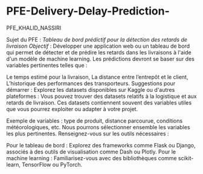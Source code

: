 # PFE-Delivery-Delay-Prediction-
PFE_KHALID_NASSIRI

Sujet du PFE :
*Tableau de bord prédictif pour la détection des retards de livraison*
_Objectif_ :
Développer une application web ou un tableau de bord qui permet de détecter et de prédire les retards dans les livraisons à l'aide d'un modèle de machine learning. Les prédictions devront se baser sur des variables pertinentes telles que :

Le temps estimé pour la livraison,
La distance entre l’entrepôt et le client,
L’historique des performances des transporteurs.
Suggestions pour démarrer :
Explorez les datasets disponibles sur Kaggle ou d'autres plateformes :
Vous pouvez trouver des datasets relatifs à la logistique et aux retards de livraison. Ces datasets contiennent souvent des variables utiles que vous pourrez exploiter ou adapter à votre projet.

Exemple de variables : type de produit, distance parcourue, conditions météorologiques, etc.
Nous pourrons sélectionner ensemble les variables les plus pertinentes.
Renseignez-vous sur les outils nécessaires :

Pour le tableau de bord : Explorez des frameworks comme Flask ou Django, associés à des outils de visualisation comme Dash ou Plotly.
Pour le machine learning : Familiarisez-vous avec des bibliothèques comme scikit-learn, TensorFlow ou PyTorch.
